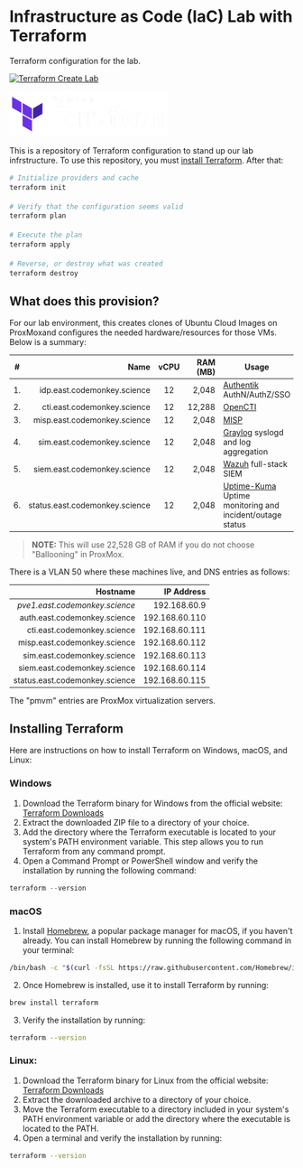 # Infrastructure as Code (IaC) Lab with Terraform

Terraform configuration for the lab.

[![Terraform Create Lab](https://github.com/codemonkey-science/iac-lab-terraform/actions/workflows/terraform-apply.yml/badge.svg)](https://github.com/codemonkey-science/iac-lab-terraform/actions/workflows/terraform-apply.yml)

![Terraform Logo](docs/images/terraform.png)

This is a repository of Terraform configuration to stand up our lab infrstructure. To use this repository, you must [install Terraform](#installing-terraform). After that:

```bash
# Initialize providers and cache
terraform init

# Verify that the configuration seems valid
terraform plan

# Execute the plan
terraform apply

# Reverse, or destroy what was created
terraform destroy
```

## What does this provision?

For our lab environment, this creates clones of Ubuntu Cloud Images on ProxMoxand configures the needed hardware/resources for those VMs. Below is a summary:

| #   |                           Name | vCPU  | RAM (MB) | Usage                                                                                               |
| --- | -----------------------------: | :---: | -------: | --------------------------------------------------------------------------------------------------- |
| 1.  |    idp.east.codemonkey.science |  12   |    2,048 | [Authentik](https://goauthentik.io/) AuthN/AuthZ/SSO                                                |
| 2.  |    cti.east.codemonkey.science |  12   |   12,288 | [OpenCTI](https://opencti.io/)                                                                      |
| 3.  |   misp.east.codemonkey.science |  12   |    2,048 | [MISP](https://misp-project.org)                                                                    |
| 4.  |    sim.east.codemonkey.science |  12   |    2,048 | [Graylog](https://graylog.org/) syslogd and log aggregation                                         |
| 5.  |   siem.east.codemonkey.science |  12   |    2,048 | [Wazuh](https://wazuh.com/) full-stack SIEM                                                         |
| 6.  | status.east.codemonkey.science |  12   |    2,048 | [Uptime-Kuma](https://github.com/louislam/uptime-kuma) Uptime monitoring and incident/outage status |

> **NOTE:** This will use 22,528 GB of RAM if you do not choose "Ballooning" in ProxMox.

There is a VLAN 50 where these machines live, and DNS entries as follows:

|                       Hostname |     IP Address |
| -----------------------------: | -------------: |
| *pve1.east.codemonkey.science* |   192.168.60.9 |
|   auth.east.codemonkey.science | 192.168.60.110 |
|    cti.east.codemonkey.science | 192.168.60.111 |
|   misp.east.codemonkey.science | 192.168.60.112 |
|    sim.east.codemonkey.science | 192.168.60.113 |
|   siem.east.codemonkey.science | 192.168.60.114 |
| status.east.codemonkey.science | 192.168.60.115 |

The "pmvm" entries are ProxMox virtualization servers.

## Installing Terraform

Here are instructions on how to install Terraform on Windows, macOS, and Linux:

### Windows

1. Download the Terraform binary for Windows from the official website: [Terraform Downloads](https://www.terraform.io/downloads.html)
1. Extract the downloaded ZIP file to a directory of your choice.
1. Add the directory where the Terraform executable is located to your system's PATH environment variable. This step allows you to run Terraform from any command prompt.
1. Open a Command Prompt or PowerShell window and verify the installation by running the following command:

```powershell
terraform --version
```

### macOS

1. Install [Homebrew](https://brew.sh), a popular package manager for macOS, if you haven't already. You can install Homebrew by running the following command in your terminal:

```bash
/bin/bash -c "$(curl -fsSL https://raw.githubusercontent.com/Homebrew/install/HEAD/install.sh)"
```

2. Once Homebrew is installed, use it to install Terraform by running:

```bash
brew install terraform
```

3. Verify the installation by running:

```bash
terraform --version
```

### Linux:

1. Download the Terraform binary for Linux from the official website: [Terraform Downloads](https://www.terraform.io/downloads.html)
1. Extract the downloaded archive to a directory of your choice.
1. Move the Terraform executable to a directory included in your system's PATH environment variable or add the directory where the executable is located to the PATH.
1. Open a terminal and verify the installation by running:

```bash
terraform --version
```
